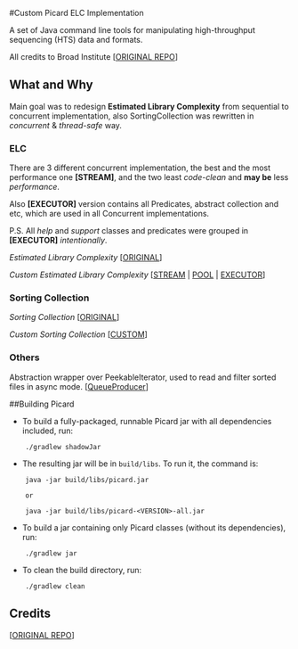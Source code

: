 #Custom Picard ELC Implementation

A set of Java command line tools for manipulating high-throughput sequencing (HTS) data and formats.

All credits to Broad Institute [[ORIGINAL REPO](https://github.com/broadinstitute/picard)]

## What and Why

Main goal was to redesign **Estimated Library Complexity** from sequential to concurrent implementation, also SortingCollection was rewritten in _concurrent_ & _thread-safe_ way.   

### ELC

There are 3 different concurrent implementation, the best and the most performance one **[STREAM]**, and the two least _code-clean_ and **may be** less _performance_.

Also **[EXECUTOR]** version contains all Predicates, abstract collection and etc, which are used in all Concurrent implementations.

P.S.
All _help_ and _support_ classes and predicates were grouped in **[EXECUTOR]** _intentionally_. 

_Estimated Library Complexity_
[[ORIGINAL](src/main/java/picard/sam/markduplicates/EstimateLibraryComplexity.java)]

_Custom Estimated Library Complexity_
[[STREAM](src/main/java/picard/sam/markduplicates/ConcurrentStreamedEstimateLibraryComplexity.java) | [POOL](src/main/java/picard/sam/markduplicates/ConcurrentPoolEstimateLibraryComplexity.java) | [EXECUTOR]( src/main/java/picard/sam/markduplicates/ConcurrentExecutorEstimateLibraryComplexity.java)]

### Sorting Collection

_Sorting Collection_
[[ORIGINAL](https://github.com/samtools/htsjdk/blob/master/src/main/java/htsjdk/samtools/util/SortingCollection.java)]

_Custom Sorting Collection_ 
[[CUSTOM](src/main/java/picard/sam/markduplicates/util/ConcurrentSortingCollection.java)]

### Others

Abstraction wrapper over PeekableIterator, used to read and filter sorted files in async mode.
[[QueueProducer](src/main/java/picard/sam/markduplicates/util/QueueProducer.java)]

##Building Picard

* To build a fully-packaged, runnable Picard jar with all dependencies included, run:
```
    ./gradlew shadowJar
```

* The resulting jar will be in `build/libs`. To run it, the command is:
```
    java -jar build/libs/picard.jar
    
    or
    
    java -jar build/libs/picard-<VERSION>-all.jar 
```    

* To build a jar containing only Picard classes (without its dependencies), run:
```
    ./gradlew jar
```    
    
* To clean the build directory, run:
```
    ./gradlew clean
```

## Credits
[[ORIGINAL REPO](https://github.com/broadinstitute/picard)]
